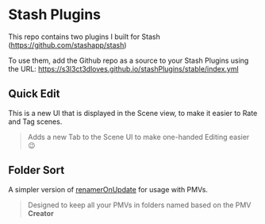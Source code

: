 # Stash Plugins
This repo contains two plugins I built for Stash (https://github.com/stashapp/stash)

To use them, add the Github repo as a source to your Stash Plugins using the URL: https://s3l3ct3dloves.github.io/stashPlugins/stable/index.yml

## Quick Edit
This is a new UI that is displayed in the Scene view, to make it easier to Rate and Tag scenes.
> Adds a new Tab to the Scene UI to make one-handed Editing easier 😉

## Folder Sort
A simpler version of [renamerOnUpdate](https://github.com/stashapp/CommunityScripts/tree/main/plugins/renamerOnUpdate) for usage with PMVs.
> Designed to keep all your PMVs in folders named based on the PMV **Creator**